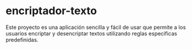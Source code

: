 # encriptador-texto
Este proyecto es una aplicación sencilla y fácil de usar que permite a los usuarios encriptar y desencriptar textos utilizando reglas específicas predefinidas.
